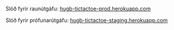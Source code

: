 
Slóð fyrir raunútgáfu: [hugb-tictactoe-prod.herokuapp.com](http://hugb-tictactoe-prod.herokuapp.com)

Slóð fyrir prófunarútgáfu: [hugb-tictactoe-staging.herokuapp.com](http://hugb-tictactoe-staging.herokuapp.com)
